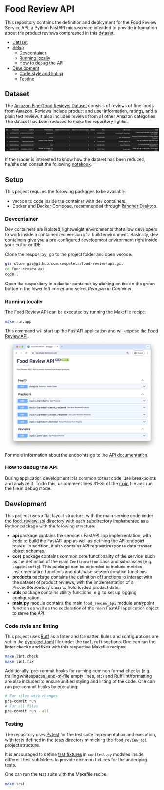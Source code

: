 # Food Review API

This repository contains the definition and deployment for the Food Review Service API, a Python FastAPI microservice intended to provide information about the product reviews compressed in this [dataset](#dataset).

* [Dataset](#dataset)
* [Setup](#setup)
   - [Devcontainer](#devcontainer)
   - [Running locally](#running-locally)
   - [How to debug the API](#how-to-debug-the-api)
* [Development](#development)
   - [Code style and linting](#code-style-and-linting)
   - [Testing](#testing)

## Dataset

The <a href="https://www.kaggle.com/datasets/snap/amazon-fine-food-reviews" target="_blank">Amazon Fine Good Reviews Dataset</a> consists of reviews of fine foods from Amazon. Reviews include product and user information, ratings, and a plain text review. It also includes reviews from all other Amazon categories. The dataset has been reduced to make the repository lighter.

![alt Amazon Fine Good Reviews Dataset Preview](resources/dataset-preview.png)

If the reader is interested to know how the dataset has been reduced, he/she can consult the following [notebook](./notebooks/process_reviews.ipynb).

## Setup

This project requires the following packages to be available:

* [vscode](https://code.visualstudio.com/) to code inside the container with dev containers.
* Docker and Docker Compose, recommended through [Rancher Desktop](https://rancherdesktop.io/).

### Devcontainer

Dev containers are isolated, lightweight environments that allow developers to work inside a containerized version of a build environment. Basically, dev containers give you a pre-configured development environment right inside your editor or IDE.

Clone the respositoy, go to the project folder and open vscode.

```sh
git clone git@github.com:cespeleta/food-review-api.git
cd food-review-api
code .
```

Open the respository in a docker container by clicking on the on the green button in the lower left corner and select *Reaopen in Container*.

### Running locally

The Food Review API can be executed by running the Makefile recipe:

```sh
make run.app
```

This command will start up the FastAPI application and will expose the [Food Review API](http://localhost:8008/docs).
![alt Food Reviews API Docs](resources/api-docs.png)
For more information about the endpoints go to the [API documentation](./food_review_api/api/README.md).

### How to debug the API

During application development it is common to test code, use breakpoints and analyze it. To do this, uncomment lines 31-35 of the [main](./food_review_api/api/main.py) file and run the file in debug mode.

## Development

This project uses a flat layout structure, with the main service code under the [food_review_api](./food_review_api/) directory with each subdirectory implemented as a Python package with the following structure:

* **api** package contains the service's FastAPI app implementation, with code to build the FastAPI app as well as defining the API endpoint routes. In addition, it also contains API request/response data transer object schemas.
* **core** package contains common core functionality of the service, such as the definition of the main `Configuration` class and subclasses (e.g. `LogginConfig`). This package can be extended to include metrics instrumentation functions and database session creation functions.
* **products** package contains the definition of functions to interact with the dataset of product reviews, with the implementation of a ProductRepository class to hold loaded product data.
* **utils** package contains utillity functions, e.g. to set up logging configuration.
* **main.py** module contains the main `food_review_api` module entrypoint function as well as the declaration of the main FastAPI application object to serve the API.

### Code style and linting

This project uses [Ruff](https://docs.astral.sh/ruff/) as a linter and formatter. Rules and configurations are set in the [pyproject.toml](./pyproject.toml) file under the `tool.ruff` sections. One can run the linter checks and fixes with this respective Makefile recipes:

```sh
make lint.check
make lint.fix
```

Additionally, pre-commit hooks for running common format checks
(e.g. trailing whitespaces, end-of-file empty lines, etc) and Ruff lint/formatting are also included to ensure unified styling and linting of the code.
One can run pre-commit hooks by executing:

```sh
# For files with changes
pre-commit run
# For all files
pre-commit run --all
```

### Testing

The repository uses [Pytest](https://docs.pytest.org/en/stable/) for the test suite implementation and execution, with tests defined in the [tests](./tests/) directory mimicking the `food_review_api` project structure.

It is encouraged to define [test fixtures](https://docs.pytest.org/en/6.2.x/fixture.html) in `conftest.py` modules inside different test subfolders to provide common fixtures for the underlying tests.

One can run the test suite with the Makefile recipe:

```sh
make test
```
